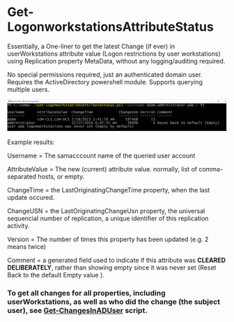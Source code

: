 # Get-LogonworkstationsAttributeStatus
Essentially, a One-liner to get the latest Change (if ever) in userWorkstations attribute value (Logon restrictions by user workstations) using Replication property MetaData, without any logging/auditing required. 

No special permissions required, just an authenticated domain user. Requires the ActiveDirectory powershell module. Supports querying multiple users.

![Sample run of the script](Screenshot_Get-LogonworkstationsAttributeStatus.png)

Example results:

Username = The samacccount name of the queried user account

AttributeValue = The new (current) attribute value. normally, list of comma-separated hosts, or empty.

ChangeTime = the LastOriginatingChangeTime property, when the last update occured.

ChangeUSN = the LastOriginatingChangeUsn property, the universal sequencial number of replication, a unique identifier of this replication activity.

Version = The number of times this property has been updated (e.g. 2 means twice)

Comment = a generated field used to indicate if this attribute was **CLEARED DELIBERATELY**, rather than showing empty since it was never set (Reset Back to the default Empty value <Cleared>).

### To get all changes for all properties, including userWorkstations, as well as who did the change (the subject user), see [Get-ChangesInADUser](https://www.github.com/YossiSassi/Get-ChangesInADUser) script.
